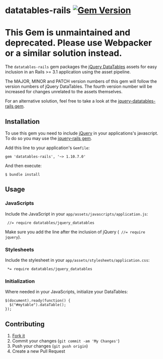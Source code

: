 # datatables-rails [![Gem Version](https://badge.fury.io/rb/datatables-rails.svg)](http://badge.fury.io/rb/datatables-rails)

# This Gem is unmaintained and deprecated. Please use Webpacker or a similar solution instead.

The `datatables-rails` gem packages the [jQuery DataTables](http://www.datatables.net/) assets for easy inclusion in an Rails >= 3.1 application using the asset pipeline.

The MAJOR, MINOR and PATCH version numbers of this gem will follow the version numbers of jQuery DataTables. The fourth version number will be increased for changes unrelated to the assets themselves.

For an alternative solution, feel free to take a look at the [jquery-datatables-rails gem](https://github.com/rweng/jquery-datatables-rails).

## Installation

To use this gem you need to include [jQuery](http://jquery.com/) in your applications's javascript.
To do so you may use the [jquery-rails gem](https://github.com/rails/jquery-rails).


Add this line to your application's `Gemfile`:

```
gem 'datatables-rails', '~> 1.10.7.0'
```

And then execute:

    $ bundle install

## Usage
### JavaScripts

Include the JavaScript in your `app/assets/javascripts/application.js`:

     //= require datatables/jquery_datatables
    
Make sure you add the line after the inclusion of jQuery (` //= require jquery`).

### Stylesheets
    
Include the stylesheet in your `app/assets/stylesheets/application.css`:

     *= require datatables/jquery_datatables

### Initialization

Where needed in your JavaScripts, initialize your DataTables:

```
$(document).ready(function() {
  $("#mytable").dataTable();
});
```

## Contributing

1. [Fork it]( https://github.com/svkurowski/datatables-rails/fork)
2. Commit your changes (`git commit -am 'My Changes'`)
3. Push your changes (`git push origin`)
5. Create a new Pull Request
